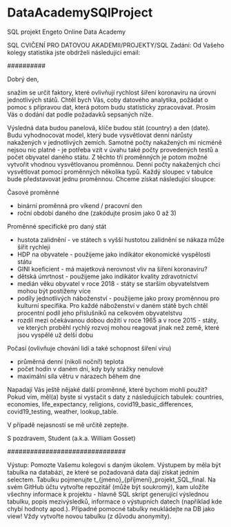 # DataAcademySQlProject
SQL projekt Engeto Online Data Academy

SQL
CVIČENÍ PRO DATOVOU AKADEMII​/PROJEKTY​/SQL
Zadání: Od Vašeho kolegy statistika jste obdrželi následující email:

##########

Dobrý den,

snažím se určit faktory, které ovlivňují rychlost šíření koronaviru na úrovni jednotlivých států. Chtěl bych Vás, coby datového analytika, požádat o pomoc s přípravou dat, která potom budu statisticky zpracovávat. Prosím Vás o dodání dat podle požadavků sepsaných níže.

Výsledná data budou panelová, klíče budou stát (country) a den (date). Budu vyhodnocovat model, který bude vysvětlovat denní nárůsty nakažených v jednotlivých zemích. Samotné počty nakažených mi nicméně nejsou nic platné - je potřeba vzít v úvahu také počty provedených testů a počet obyvatel daného státu. Z těchto tří proměnných je potom možné vytvořit vhodnou vysvětlovanou proměnnou. Denní počty nakažených chci vysvětlovat pomocí proměnných několika typů. Každý sloupec v tabulce bude představovat jednu proměnnou. Chceme získat následující sloupce:

Časové proměnné
- binární proměnná pro víkend / pracovní den
- roční období daného dne (zakódujte prosím jako 0 až 3)

Proměnné specifické pro daný stát
- hustota zalidnění - ve státech s vyšší hustotou zalidnění se nákaza může šířit rychleji
- HDP na obyvatele - použijeme jako indikátor ekonomické vyspělosti státu
- GINI koeficient - má majetková nerovnost vliv na šíření koronaviru?
- dětská úmrtnost - použijeme jako indikátor kvality zdravotnictví
- medián věku obyvatel v roce 2018 - státy se starším obyvatelstvem mohou být postiženy více
- podíly jednotlivých náboženství - použijeme jako proxy proměnnou pro kulturní specifika. Pro každé náboženství v daném státě bych chtěl procentní podíl jeho příslušníků na celkovém obyvatelstvu
- rozdíl mezi očekávanou dobou dožití v roce 1965 a v roce 2015 - státy, ve kterých proběhl rychlý rozvoj mohou reagovat jinak než země, které jsou vyspělé už delší dobu

Počasí (ovlivňuje chování lidí a také schopnost šíření viru)
- průměrná denní (nikoli noční!) teplota
- počet hodin v daném dni, kdy byly srážky nenulové
- maximální síla větru v nárazech během dne

Napadají Vás ještě nějaké další proměnné, které bychom mohli použít? Pokud vím, měl(a) byste si vystačit s daty z následujících tabulek: countries, economies, life_expectancy, religions, covid19_basic_differences, covid19_testing, weather, lookup_table.

V případě nejasností se mě určitě zeptejte.

S pozdravem, Student (a.k.a. William Gosset)

###############################

Výstup: Pomozte Vašemu kolegovi s daným úkolem. Výstupem by měla být tabulka na databázi, ze které se požadovaná data dají získat jedním selectem. Tabulku pojmenujte t_{jméno}_{příjmení}_projekt_SQL_final. Na svém GitHub účtu vytvořte repozitář (může být soukromý), kam uložíte všechny informace k projektu - hlavně SQL skript generující výslednou tabulku, popis mezivýsledků, informace o výstupních datech (například kde chybí hodnoty apod.). Případné pomocné tabulky neukládejte na DB jako view! Vždy vytvořte novou tabulku (z důvodu anonymity).
